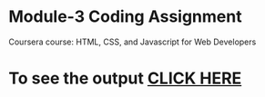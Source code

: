 

# Module-3 Coding Assignment

Coursera course: HTML, CSS, and Javascript for Web Developers

# To see the output [CLICK HERE](https://github.github.io/DevGajjar12/Module_3-Coding-Assignments/blob/main/index.html)

